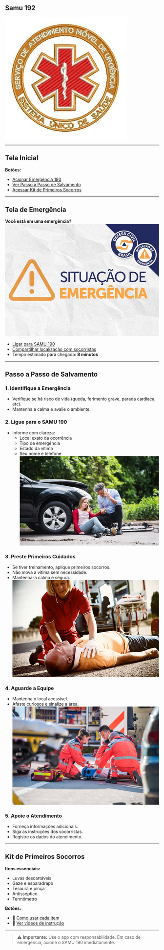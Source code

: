 ## Samu 192
![samu 192](imagens_samu\image-5.png "samu 192")

---

##  Tela Inicial



**Botões:**
-  [Acionar Emergência 190](tel:190)
-  [Ver Passo a Passo de Salvamento](#passo-a-passo-de-salvamento)
-  [Acessar Kit de Primeiros Socorros](#kit-de-primeiros-socorros)

---

##  Tela de Emergência



**Você está em uma emergência?**
![](imagens_samu\image-7.png)

-  [Ligar para SAMU 190](tel:190)
-  [Compartilhar localização com socorristas](#tela-de-localizacao)
-  Tempo estimado para chegada: **8 minutos**

---

##  Passo a Passo de Salvamento

### 1. Identifique a Emergência

- Verifique se há risco de vida (queda, ferimento grave, parada cardíaca, etc).
- Mantenha a calma e avalie o ambiente.

### 2. Ligue para o SAMU 190

- Informe com clareza:
  - Local exato da ocorrência
  - Tipo de emergência
  - Estado da vítima
  - Seu nome e telefone
  ![](imagens_samu\image-4.png)

### 3. Preste Primeiros Cuidados
- Se tiver treinamento, aplique primeiros socorros.
- Não mova a vítima sem necessidade.
- Mantenha-a calma e segura.![.](imagens_samu\image-2.png)

### 4. Aguarde a Equipe

- Mantenha o local acessível.
- Afaste curiosos e sinalize a área.![](imagens_samu\image-3.png)

### 5. Apoie o Atendimento

- Forneça informações adicionais.
- Siga as instruções dos socorristas.
- Registre os dados do atendimento.

---

##  Kit de Primeiros Socorros



**Itens essenciais:**
- Luvas descartáveis
- Gaze e esparadrapo
- Tesoura e pinça
- Antisséptico
- Termômetro

**Botões:**
- 📘 [Como usar cada item](#instrucoes-de-uso)
- 🎥 [Ver vídeos de instrução](#videos-de-socorro)


---

> ⚠️ **Importante:** Use o app com responsabilidade. Em caso de emergência, acione o SAMU 190 imediatamente.
